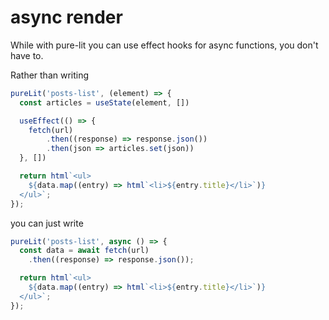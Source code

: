 # async render

While with pure-lit you can use effect hooks for async functions, you don't have to.

Rather than writing

```js
pureLit('posts-list', (element) => {
  const articles = useState(element, [])

  useEffect(() => {
    fetch(url)
        .then((response) => response.json())
        .then(json => articles.set(json))
  }, [])

  return html`<ul>
    ${data.map((entry) => html`<li>${entry.title}</li>`)}
  </ul>`;
});
```

you can just write

```js
pureLit('posts-list', async () => {
  const data = await fetch(url)
    .then((response) => response.json());

  return html`<ul>
    ${data.map((entry) => html`<li>${entry.title}</li>`)}
  </ul>`;
});
```